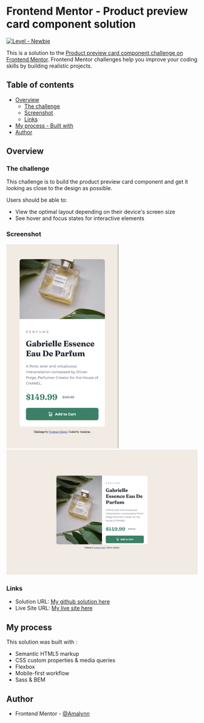 # Frontend Mentor - Product preview card component solution

[![Level - Newbie](https://img.shields.io/static/v1?label=Level&message=Newbie&color=+%236abecd+&style=for-the-badge)](https://)

This is a solution to the [Product preview card component challenge on Frontend Mentor](https://www.frontendmentor.io/challenges/product-preview-card-component-GO7UmttRfa). Frontend Mentor challenges help you improve your coding skills by building realistic projects. 

## Table of contents

- [Overview](#overview)
  - [The challenge](#the-challenge)
  - [Screenshot](#screenshot)
  - [Links](#links)
- [My process - Built with](#my-process)  
- [Author](#author)


## Overview

### The challenge

This challenge is to build the product preview card component and get it looking as close to the design as possible.

Users should be able to:

- View the optimal layout depending on their device's screen size
- See hover and focus states for interactive elements


### Screenshot

![Mobile solution screenshot](./design/product-preview-card-component-solution-mobile.jpg)
![Desktop solution screenshot ](./design/product-preview-card-component-solution-desktop.jpg)


### Links

- Solution URL: [My github solution here](https://github.com/Amalynn/fem-product_preview_card.git)
- Live Site URL: [My live site here](https://amalynn.github.io/fem-product_preview_card/)


## My process

This solution was built with :

- Semantic HTML5 markup
- CSS custom properties & media queries
- Flexbox
- Mobile-first workflow
- Sass & BEM


## Author

- Frontend Mentor - [@Amalynn](https://www.frontendmentor.io/profile/Amalynn)



